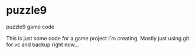 # puzzle9
puzzle9 game code

This is just some code for a game project I'm creating.  Mostly just using git for vc and backup right now...
